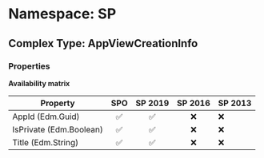 # Namespace: SP

## Complex Type: AppViewCreationInfo

### Properties

**Availability matrix**

Property | SPO | SP 2019 | SP 2016 | SP 2013
----------|:---:|:-------:|:-------:|:-------
AppId (Edm.Guid) | ✅ | ✅ | ❌ | ❌
IsPrivate (Edm.Boolean) | ✅ | ✅ | ❌ | ❌
Title (Edm.String) | ✅ | ✅ | ❌ | ❌